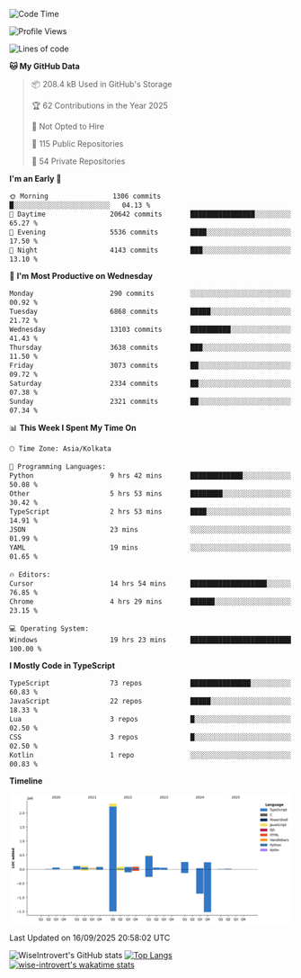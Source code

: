 <!--START_SECTION:waka-->
![Code Time](http://img.shields.io/badge/Code%20Time-2%2C516%20hrs%2055%20mins-blue)

![Profile Views](http://img.shields.io/badge/Profile%20Views-1-blue)

![Lines of code](https://img.shields.io/badge/From%20Hello%20World%20I%27ve%20Written-4.1%20million%20lines%20of%20code-blue)

**🐱 My GitHub Data** 

> 📦 208.4 kB Used in GitHub's Storage 
 > 
> 🏆 62 Contributions in the Year 2025
 > 
> 🚫 Not Opted to Hire
 > 
> 📜 115 Public Repositories 
 > 
> 🔑 54 Private Repositories 
 > 
**I'm an Early 🐤** 

```text
🌞 Morning                1306 commits        █░░░░░░░░░░░░░░░░░░░░░░░░   04.13 % 
🌆 Daytime                20642 commits       ████████████████░░░░░░░░░   65.27 % 
🌃 Evening                5536 commits        ████░░░░░░░░░░░░░░░░░░░░░   17.50 % 
🌙 Night                  4143 commits        ███░░░░░░░░░░░░░░░░░░░░░░   13.10 % 
```
📅 **I'm Most Productive on Wednesday** 

```text
Monday                   290 commits         ░░░░░░░░░░░░░░░░░░░░░░░░░   00.92 % 
Tuesday                  6868 commits        █████░░░░░░░░░░░░░░░░░░░░   21.72 % 
Wednesday                13103 commits       ██████████░░░░░░░░░░░░░░░   41.43 % 
Thursday                 3638 commits        ███░░░░░░░░░░░░░░░░░░░░░░   11.50 % 
Friday                   3073 commits        ██░░░░░░░░░░░░░░░░░░░░░░░   09.72 % 
Saturday                 2334 commits        ██░░░░░░░░░░░░░░░░░░░░░░░   07.38 % 
Sunday                   2321 commits        ██░░░░░░░░░░░░░░░░░░░░░░░   07.34 % 
```


📊 **This Week I Spent My Time On** 

```text
🕑︎ Time Zone: Asia/Kolkata

💬 Programming Languages: 
Python                   9 hrs 42 mins       █████████████░░░░░░░░░░░░   50.08 % 
Other                    5 hrs 53 mins       ████████░░░░░░░░░░░░░░░░░   30.42 % 
TypeScript               2 hrs 53 mins       ████░░░░░░░░░░░░░░░░░░░░░   14.91 % 
JSON                     23 mins             ░░░░░░░░░░░░░░░░░░░░░░░░░   01.99 % 
YAML                     19 mins             ░░░░░░░░░░░░░░░░░░░░░░░░░   01.65 % 

🔥 Editors: 
Cursor                   14 hrs 54 mins      ███████████████████░░░░░░   76.85 % 
Chrome                   4 hrs 29 mins       ██████░░░░░░░░░░░░░░░░░░░   23.15 % 

💻 Operating System: 
Windows                  19 hrs 23 mins      █████████████████████████   100.00 % 
```

**I Mostly Code in TypeScript** 

```text
TypeScript               73 repos            ███████████████░░░░░░░░░░   60.83 % 
JavaScript               22 repos            █████░░░░░░░░░░░░░░░░░░░░   18.33 % 
Lua                      3 repos             █░░░░░░░░░░░░░░░░░░░░░░░░   02.50 % 
CSS                      3 repos             █░░░░░░░░░░░░░░░░░░░░░░░░   02.50 % 
Kotlin                   1 repo              ░░░░░░░░░░░░░░░░░░░░░░░░░   00.83 % 
```



**Timeline**

![Lines of Code chart](https://raw.githubusercontent.com/wise-introvert/wise-introvert/master/assets/bar_graph.png)


 Last Updated on 16/09/2025 20:58:02 UTC
<!--END_SECTION:waka-->

![WiseIntrovert's GitHub stats](https://github-readme-stats.vercel.app/api?username=wise-introvert&count_private=true&show_icons=true)
[![Top Langs](https://github-readme-stats.vercel.app/api/top-langs/?username=wise-introvert&langs_count=10)](https://github.com/anuraghazra/github-readme-stats)
[![wise-introvert's wakatime stats](https://github-readme-stats.vercel.app/api/wakatime?username=wiseintrovert)](https://github.com/anuraghazra/github-readme-stats)
